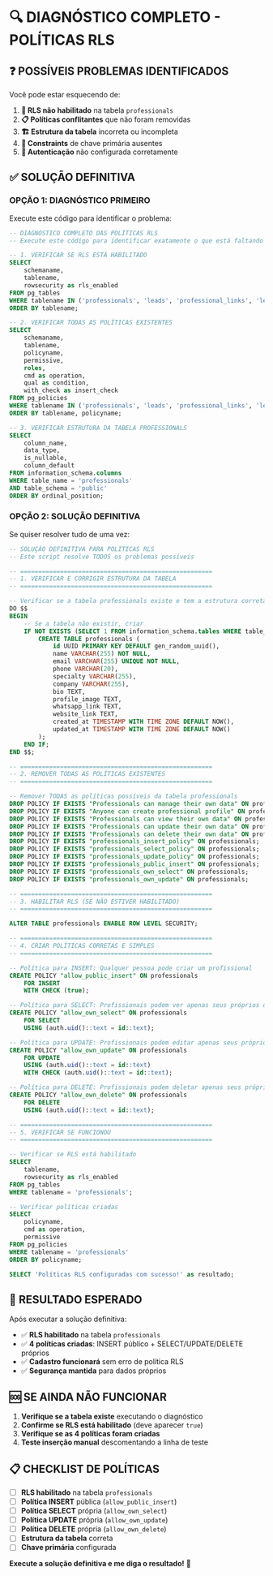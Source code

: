 # 🔍 DIAGNÓSTICO COMPLETO - POLÍTICAS RLS

## ❓ POSSÍVEIS PROBLEMAS IDENTIFICADOS

Você pode estar esquecendo de:

1. **🔐 RLS não habilitado** na tabela `professionals`
2. **📋 Políticas conflitantes** que não foram removidas
3. **🏗️ Estrutura da tabela** incorreta ou incompleta
4. **🔑 Constraints** de chave primária ausentes
5. **👤 Autenticação** não configurada corretamente

## ✅ SOLUÇÃO DEFINITIVA

### **OPÇÃO 1: DIAGNÓSTICO PRIMEIRO**
Execute este código para identificar o problema:

```sql
-- DIAGNÓSTICO COMPLETO DAS POLÍTICAS RLS
-- Execute este código para identificar exatamente o que está faltando

-- 1. VERIFICAR SE RLS ESTÁ HABILITADO
SELECT 
    schemaname,
    tablename,
    rowsecurity as rls_enabled
FROM pg_tables 
WHERE tablename IN ('professionals', 'leads', 'professional_links', 'lead_notes')
ORDER BY tablename;

-- 2. VERIFICAR TODAS AS POLÍTICAS EXISTENTES
SELECT 
    schemaname,
    tablename,
    policyname,
    permissive,
    roles,
    cmd as operation,
    qual as condition,
    with_check as insert_check
FROM pg_policies 
WHERE tablename IN ('professionals', 'leads', 'professional_links', 'lead_notes')
ORDER BY tablename, policyname;

-- 3. VERIFICAR ESTRUTURA DA TABELA PROFESSIONALS
SELECT 
    column_name,
    data_type,
    is_nullable,
    column_default
FROM information_schema.columns 
WHERE table_name = 'professionals' 
AND table_schema = 'public'
ORDER BY ordinal_position;
```

### **OPÇÃO 2: SOLUÇÃO DEFINITIVA**
Se quiser resolver tudo de uma vez:

```sql
-- SOLUÇÃO DEFINITIVA PARA POLÍTICAS RLS
-- Este script resolve TODOS os problemas possíveis

-- =====================================================
-- 1. VERIFICAR E CORRIGIR ESTRUTURA DA TABELA
-- =====================================================

-- Verificar se a tabela professionals existe e tem a estrutura correta
DO $$
BEGIN
    -- Se a tabela não existir, criar
    IF NOT EXISTS (SELECT 1 FROM information_schema.tables WHERE table_name = 'professionals') THEN
        CREATE TABLE professionals (
            id UUID PRIMARY KEY DEFAULT gen_random_uuid(),
            name VARCHAR(255) NOT NULL,
            email VARCHAR(255) UNIQUE NOT NULL,
            phone VARCHAR(20),
            specialty VARCHAR(255),
            company VARCHAR(255),
            bio TEXT,
            profile_image TEXT,
            whatsapp_link TEXT,
            website_link TEXT,
            created_at TIMESTAMP WITH TIME ZONE DEFAULT NOW(),
            updated_at TIMESTAMP WITH TIME ZONE DEFAULT NOW()
        );
    END IF;
END $$;

-- =====================================================
-- 2. REMOVER TODAS AS POLÍTICAS EXISTENTES
-- =====================================================

-- Remover TODAS as políticas possíveis da tabela professionals
DROP POLICY IF EXISTS "Professionals can manage their own data" ON professionals;
DROP POLICY IF EXISTS "Anyone can create professional profile" ON professionals;
DROP POLICY IF EXISTS "Professionals can view their own data" ON professionals;
DROP POLICY IF EXISTS "Professionals can update their own data" ON professionals;
DROP POLICY IF EXISTS "Professionals can delete their own data" ON professionals;
DROP POLICY IF EXISTS "professionals_insert_policy" ON professionals;
DROP POLICY IF EXISTS "professionals_select_policy" ON professionals;
DROP POLICY IF EXISTS "professionals_update_policy" ON professionals;
DROP POLICY IF EXISTS "professionals_public_insert" ON professionals;
DROP POLICY IF EXISTS "professionals_own_select" ON professionals;
DROP POLICY IF EXISTS "professionals_own_update" ON professionals;

-- =====================================================
-- 3. HABILITAR RLS (SE NÃO ESTIVER HABILITADO)
-- =====================================================

ALTER TABLE professionals ENABLE ROW LEVEL SECURITY;

-- =====================================================
-- 4. CRIAR POLÍTICAS CORRETAS E SIMPLES
-- =====================================================

-- Política para INSERT: Qualquer pessoa pode criar um profissional
CREATE POLICY "allow_public_insert" ON professionals
    FOR INSERT 
    WITH CHECK (true);

-- Política para SELECT: Profissionais podem ver apenas seus próprios dados
CREATE POLICY "allow_own_select" ON professionals
    FOR SELECT 
    USING (auth.uid()::text = id::text);

-- Política para UPDATE: Profissionais podem editar apenas seus próprios dados
CREATE POLICY "allow_own_update" ON professionals
    FOR UPDATE 
    USING (auth.uid()::text = id::text)
    WITH CHECK (auth.uid()::text = id::text);

-- Política para DELETE: Profissionais podem deletar apenas seus próprios dados
CREATE POLICY "allow_own_delete" ON professionals
    FOR DELETE 
    USING (auth.uid()::text = id::text);

-- =====================================================
-- 5. VERIFICAR SE FUNCIONOU
-- =====================================================

-- Verificar se RLS está habilitado
SELECT 
    tablename,
    rowsecurity as rls_enabled
FROM pg_tables 
WHERE tablename = 'professionals';

-- Verificar políticas criadas
SELECT 
    policyname,
    cmd as operation,
    permissive
FROM pg_policies 
WHERE tablename = 'professionals'
ORDER BY policyname;

SELECT 'Políticas RLS configuradas com sucesso!' as resultado;
```

## 🎯 **RESULTADO ESPERADO**

Após executar a solução definitiva:
- ✅ **RLS habilitado** na tabela `professionals`
- ✅ **4 políticas criadas**: INSERT público + SELECT/UPDATE/DELETE próprios
- ✅ **Cadastro funcionará** sem erro de política RLS
- ✅ **Segurança mantida** para dados próprios

## 🆘 **SE AINDA NÃO FUNCIONAR**

1. **Verifique se a tabela existe** executando o diagnóstico
2. **Confirme se RLS está habilitado** (deve aparecer `true`)
3. **Verifique se as 4 políticas foram criadas**
4. **Teste inserção manual** descomentando a linha de teste

## 📋 **CHECKLIST DE POLÍTICAS**

- [ ] **RLS habilitado** na tabela `professionals`
- [ ] **Política INSERT** pública (`allow_public_insert`)
- [ ] **Política SELECT** própria (`allow_own_select`)
- [ ] **Política UPDATE** própria (`allow_own_update`)
- [ ] **Política DELETE** própria (`allow_own_delete`)
- [ ] **Estrutura da tabela** correta
- [ ] **Chave primária** configurada

**Execute a solução definitiva e me diga o resultado!** 🌿





